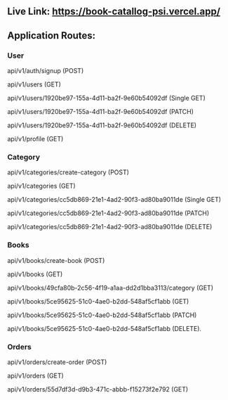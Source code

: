 ## Live Link: https://book-catallog-psi.vercel.app/

## Application Routes:

### User
api/v1/auth/signup (POST)

api/v1/users (GET)

api/v1/users/1920be97-155a-4d11-ba2f-9e60b54092df (Single GET)

api/v1/users/1920be97-155a-4d11-ba2f-9e60b54092df (PATCH)

api/v1/users/1920be97-155a-4d11-ba2f-9e60b54092df (DELETE) 

api/v1/profile (GET)

### Category
api/v1/categories/create-category (POST)

api/v1/categories (GET)

api/v1/categories/cc5db869-21e1-4ad2-90f3-ad80ba9011de (Single GET) 

api/v1/categories/cc5db869-21e1-4ad2-90f3-ad80ba9011de (PATCH)

api/v1/categories/cc5db869-21e1-4ad2-90f3-ad80ba9011de (DELETE)

### Books
api/v1/books/create-book (POST)

api/v1/books (GET)

api/v1/books/49cfa80b-2c56-4f19-a1aa-dd2d1bba3113/category (GET)

api/v1/books/5ce95625-51c0-4ae0-b2dd-548af5cf1abb (GET)

api/v1/books/5ce95625-51c0-4ae0-b2dd-548af5cf1abb (PATCH)

api/v1/books/5ce95625-51c0-4ae0-b2dd-548af5cf1abb (DELETE).

### Orders
api/v1/orders/create-order (POST)

api/v1/orders (GET)

api/v1/orders/55d7df3d-d9b3-471c-abbb-f15273f2e792 (GET)
